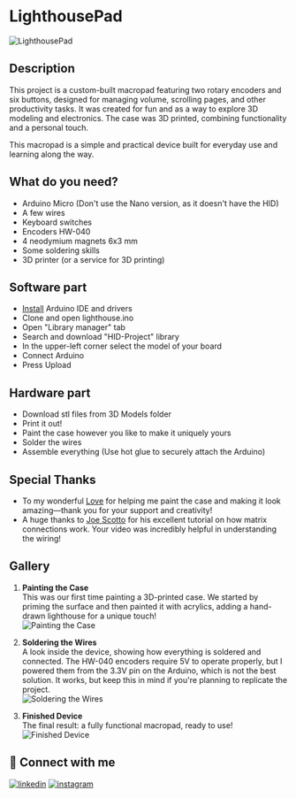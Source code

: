 # LighthousePad

![LighthousePad](https://i.imgur.com/sxJ5SNI.jpeg)

## Description 

This project is a custom-built macropad featuring two rotary encoders and six buttons, designed for managing volume, scrolling pages, and other productivity tasks. It was created for fun and as a way to explore 3D modeling and electronics. The case was 3D printed, combining functionality and a personal touch.

This macropad is a simple and practical device built for everyday use and learning along the way.

## What do you need?

- Arduino Micro (Don't use the Nano version, as it doesn't have the HID)
- A few wires
- Keyboard switches
- Encoders HW-040
- 4 neodymium magnets 6x3 mm
- Some soldering skills
- 3D printer (or a service for 3D printing)

## Software part

- [Install](https://docs.arduino.cc/learn/starting-guide/getting-started-arduino/) Arduino IDE and drivers 
- Clone and open lighthouse.ino
- Open "Library manager" tab
- Search and download "HID-Project" library
- In the upper-left corner select the model of your board
- Connect Arduino
- Press Upload

## Hardware part

- Download stl files from 3D Models folder
- Print it out!
- Paint the case however you like to make it uniquely yours
- Solder the wires
- Assemble everything (Use hot glue to securely attach the Arduino)

## Special Thanks  

- To my wonderful [Love](https://github.com/alivepotatoes) for helping me paint the case and making it look amazing—thank you for your support and creativity!  
- A huge thanks to [Joe Scotto](https://youtu.be/hjml-K-pV4E?si=GUIzaKLLXJUT6-r2) for his excellent tutorial on how matrix connections work. Your video was incredibly helpful in understanding the wiring!

## Gallery  

1. **Painting the Case**  
   This was our first time painting a 3D-printed case. We started by priming the surface and then painted it with acrylics, adding a hand-drawn lighthouse for a unique touch!   
   ![Painting the Case](https://i.imgur.com/lOf5ITX.jpeg)  

2. **Soldering the Wires**  
   A look inside the device, showing how everything is soldered and connected. The HW-040 encoders require 5V to operate properly, but I powered them from the 3.3V pin on the Arduino, which is not the best solution. It works, but keep this in mind if you're planning to replicate the project.  
   ![Soldering the Wires](https://i.imgur.com/LkzoTzs.jpeg)  

3. **Finished Device**  
   The final result: a fully functional macropad, ready to use!  
   ![Finished Device](https://i.imgur.com/qc7jWCP.jpeg)


## 🔗 Connect with me  

[![linkedin](https://img.shields.io/badge/linkedin-0A66C2?style=for-the-badge&logo=linkedin&logoColor=white)](https://www.linkedin.com/in/evgeniy-fomin-a112bb129/)
[![instagram](https://img.shields.io/badge/Instagram-E4405F?style=for-the-badge&logo=instagram&logoColor=white)](https://www.instagram.com/sollyight/)



